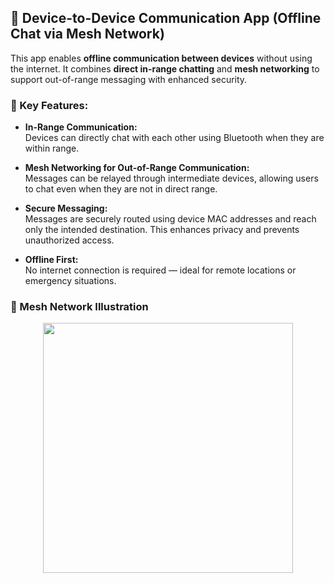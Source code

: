 ## 📱 Device-to-Device Communication App (Offline Chat via Mesh Network)

This app enables **offline communication between devices** without using the internet. It combines **direct in-range chatting** and **mesh networking** to support out-of-range messaging with enhanced security.

### 🔗 Key Features:

- **In-Range Communication:**  
  Devices can directly chat with each other using Bluetooth when they are within range.

- **Mesh Networking for Out-of-Range Communication:**  
  Messages can be relayed through intermediate devices, allowing users to chat even when they are not in direct range.

- **Secure Messaging:**  
  Messages are securely routed using device MAC addresses and reach only the intended destination. This enhances privacy and prevents unauthorized access.

- **Offline First:**  
  No internet connection is required — ideal for remote locations or emergency situations.

### 🔄 Mesh Network Illustration

<p align="center">
  <img src="assets/direct_and_indirect.png" width="400"/>
</p>




